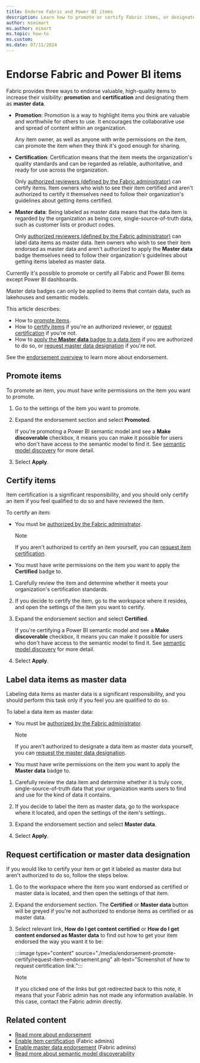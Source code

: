 ```yaml
---
title: Endorse Fabric and Power BI items
description: Learn how to promote or certify Fabric items, or designate them as master data.
author: msmimart
ms.author: mimart
ms.topic: how-to
ms.custom:
ms.date: 07/11/2024
---
```


# Endorse Fabric and Power BI items

Fabric provides three ways to endorse valuable, high-quality items to increase their visibility: **promotion** and **certification** and designating them as **master data**.

* **Promotion**: Promotion is a way to highlight items you think are valuable and worthwhile for others to use. It encourages the collaborative use and spread of content within an organization.

    Any item owner, as well as anyone with write permissions on the item, can promote the item when they think it's good enough for sharing.

* **Certification**: Certification means that the item meets the organization's quality standards and can be regarded as reliable, authoritative, and ready for use across the organization.

    Only [authorized reviewers (defined by the Fabric administrator)](../admin/endorsement-certification-enable.md) can certify items. Item owners who wish to see their item certified and aren't authorized to certify it themselves need to follow their organization's guidelines about getting items certified.

* **Master data**: Being labeled as master data means that the data item is regarded by the organization as being core, single-source-of-truth data, such as customer lists or product codes.

    Only [authorized reviewers (defined by the Fabric administrator)](../admin/endorsement-master-data-enable.md) can label data items as master data. Item owners who wish to see their item endorsed as master data and aren't authorized to apply the **Master data** badge themselves need to follow their organization's guidelines about getting items labeled as master data.

Currently it's possible to promote or certify all Fabric and Power BI items except Power BI dashboards.

Master data badges can only be applied to items that contain data, such as lakehouses and semantic models.

This article describes:

* How to [promote items](#promote-items).
* How to [certify items](#certify-items) if you're an authorized reviewer, or [request certification](#request-certification-or-master-data-designation) if you're not.
* How to [apply the **Master data** badge to a data item](#label-data-items-as-master-data) if you are authorized to do so, or [request master data designation](#request-certification-or-master-data-designation) if you're not.

See the [endorsement overview](../governance/endorsement-overview.md) to learn more about endorsement.

## Promote items

To promote an item, you must have write permissions on the item you want to promote.

1. Go to the settings of the item you want to promote.

1. Expand the endorsement section and select **Promoted**.

    If you're promoting a Power BI semantic model and see a **Make discoverable** checkbox, it means you can make it possible for users who don't have access to the semantic model to find it. See [semantic model discovery](/power-bi/collaborate-share/service-discovery) for more detail.

1. Select **Apply**.

## Certify items

Item certification is a significant responsibility, and you should only certify an item if you feel qualified to do so and have reviewed the item.

To certify an item:

* You must be [authorized by the Fabric administrator](../admin/endorsement-certification-enable.md).

    > [!NOTE]
    > If you aren't authorized to certify an item yourself, you can [request item certification](#request-certification-or-master-data-designation).

* You must have write permissions on the item you want to apply the **Certified** badge to.

1. Carefully review the item and determine whether it meets your organization's certification standards.

1. If you decide to certify the item, go to the workspace where it resides, and open the settings of the item you want to certify.

1. Expand the endorsement section and select **Certified**.

    If you're certifying a Power BI semantic model and see a **Make discoverable** checkbox, it means you can make it possible for users who don't have access to the semantic model to find it. See [semantic model discovery](/power-bi/collaborate-share/service-discovery) for more detail.

1. Select **Apply**.

## Label data items as master data

Labeling data items as master data is a significant responsibility, and you should perform this task only if you feel you are qualified to do so.

To label a data item as master data:

* You must be [authorized by the Fabric administrator](../admin/endorsement-master-data-enable.md).

    > [!NOTE]
    > If you aren't authorized to designate a data item as master data yourself, you can [request the master data designation](#request-certification-or-master-data-designation).

* You must have write permissions on the item you want to apply the **Master data** badge to.

1. Carefully review the data item and determine whether it is truly core, single-source-of-truth data that your organization wants users to find and use for the kind of data it contains.

1. If you decide to label the item as master data, go to the workspace where it located, and open the settings of the item's settings..

1. Expand the endorsement section and select **Master data**.

1. Select **Apply**.

## Request certification or master data designation

If you would like to certify your item or get it labeled as master data but aren't authorized to do so, follow the steps below.

1. Go to the workspace where the item you want endorsed as certified or master data is located, and then open the settings of that item.

1. Expand the endorsement section. The **Certified** or **Master data** button will be greyed if you're not authorized to endorse items as certified or as master data.

1. Select relevant link, **How do I get content certified** or  **How do I get content endorsed as Master data** to find out how to get your item endorsed the way you want it to be:

    :::image type="content" source="./media/endorsement-promote-certify/request-item-endorsement.png" alt-text="Screenshot of how to request certification link.":::
    <a name="no-info-redirect"></a>

    > [!NOTE]
    > If you clicked one of the links but got redirected back to this note, it means that your Fabric admin has not made any information available. In this case, contact the Fabric admin directly.

## Related content

* [Read more about endorsement](../governance/endorsement-overview.md)
* [Enable item certification](../admin/endorsement-certification-enable.md) (Fabric admins)
* [Enable master data endorsement](../admin/endorsement-master-data-enable.md) (Fabric admins)
* [Read more about semantic model discoverability](/power-bi/collaborate-share/service-discovery)
